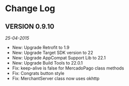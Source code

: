 Change Log
==========

## VERSION 0.9.10

_25-04-2015_

* New: Upgrade Retrofit to 1.9
* New: Upgrade Target SDK version to 22
* New: Upgrade AppCompat Support Lib to 22.1
* New: Upgrade Build Tools to 22.0.1
* Fix: keep-alive is false for MercadoPago class methods
* Fix: Congrats button style
* Fix: MerchantServer class now uses okhttp
